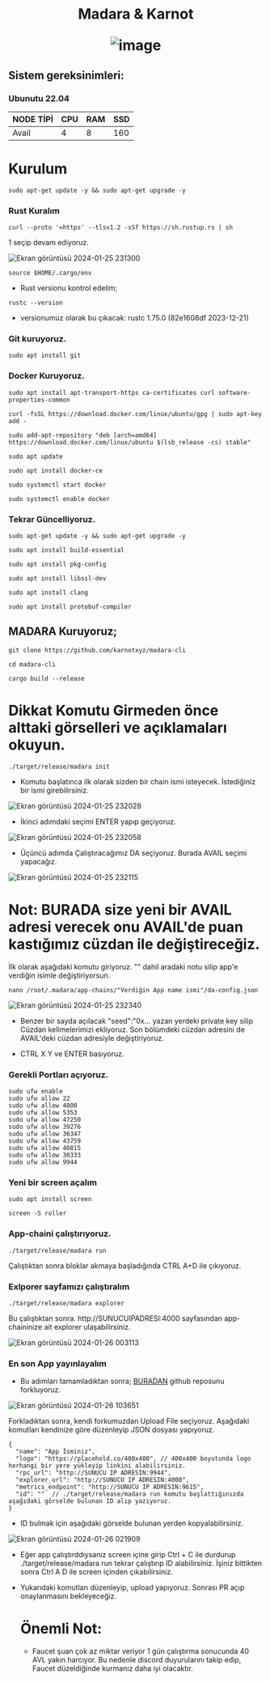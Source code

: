 <h1 align="center"> Madara & Karnot
  
![image](https://pbs.twimg.com/media/GEs4hlUXAAEf03M?format=jpg&name=large)

## Sistem gereksinimleri:
### Ubunutu 22.04
NODE TİPİ | CPU     | RAM      | SSD     |
| ------------- | ------------- | ------------- | -------- |
| Avail  | 4         | 8         | 160  |
  

# Kurulum

```
sudo apt-get update -y && sudo apt-get upgrade -y
```
### Rust Kuralım
```
curl --proto '=https' --tlsv1.2 -sSf https://sh.rustup.rs | sh
```
1 seçip devam ediyoruz.


![Ekran görüntüsü 2024-01-25 231300](https://github.com/CoinHuntersTR/Avail-Full-Node/assets/111747226/fcfb956e-ab50-4e9d-a957-41556e883f41)
```
source $HOME/.cargo/env
```
* Rust versionu kontrol edelim;

```
rustc --version
```
* versionumuz olarak bu çıkacak: rustc 1.75.0 (82e1608df 2023-12-21)

### Git kuruyoruz.
```
sudo apt install git
```
### Docker Kuruyoruz.

```
sudo apt install apt-transport-https ca-certificates curl software-properties-common
```
```
curl -fsSL https://download.docker.com/linux/ubuntu/gpg | sudo apt-key add -
```
```
sudo add-apt-repository "deb [arch=amd64] https://download.docker.com/linux/ubuntu $(lsb_release -cs) stable"
```
```
sudo apt update
```
```
sudo apt install docker-ce
```
```
sudo systemctl start docker
```
```
sudo systemctl enable docker
```

### Tekrar Güncelliyoruz.
```
sudo apt-get update -y && sudo apt-get upgrade -y
```
```
sudo apt install build-essential
```
```
sudo apt install pkg-config
```
```
sudo apt install libssl-dev
```
```
sudo apt install clang
```
```
sudo apt install protobuf-compiler
```

## MADARA Kuruyoruz;
```
git clone https://github.com/karnotxyz/madara-cli
```
```
cd madara-cli
```
```
cargo build --release
```
# Dikkat Komutu Girmeden önce alttaki görselleri ve açıklamaları okuyun.
```
./target/release/madara init
```
* Komutu başlatınca ilk olarak sizden bir chain ismi isteyecek. İstediğiniz bir ismi girebilirsiniz.

![Ekran görüntüsü 2024-01-25 232028](https://github.com/CoinHuntersTR/Avail-Full-Node/assets/111747226/855de031-ad14-46b7-88bc-011333f8765f)

* İkinci adımdaki seçimi ENTER yapıp geçiyoruz.

![Ekran görüntüsü 2024-01-25 232058](https://github.com/CoinHuntersTR/Avail-Full-Node/assets/111747226/5de29fce-115c-42cf-a055-fcb30d827486)

* Üçüncü adımda Çalıştıracağımız DA seçiyoruz. Burada AVAIL seçimi yapacağız.

![Ekran görüntüsü 2024-01-25 232115](https://github.com/CoinHuntersTR/Avail-Full-Node/assets/111747226/ae813da1-c25c-4181-bda3-515043599c32)

# Not: BURADA size yeni bir AVAIL adresi verecek onu AVAIL'de puan kastığımız cüzdan ile değiştireceğiz.

İlk olarak aşağıdaki komutu giriyoruz. "" dahil aradaki notu silip  app'e verdiğin isimle değiştiriyorsun.
```
nano /root/.madara/app-chains/"Verdiğin App name ismi"/da-config.json
```
![Ekran görüntüsü 2024-01-25 232340](https://github.com/CoinHuntersTR/Avail-Full-Node/assets/111747226/88e2fd32-1109-4d78-8f1a-dce8902d44be)

* Benzer bir sayda açılacak "seed":"0x... yazan yerdeki private key silip Cüzdan kelimelerimizi ekliyoruz. Son bölümdeki cüzdan adresini de AVAIL'deki cüzdan adresiyle değiştiriyoruz.

* CTRL X Y ve ENTER basıyoruz.

### Gerekli Portları açıyoruz.
```
sudo ufw enable
sudo ufw allow 22
sudo ufw allow 4000
sudo ufw allow 5353
sudo ufw allow 47250
sudo ufw allow 39276
sudo ufw allow 36347
sudo ufw allow 43759
sudo ufw allow 40815
sudo ufw allow 30333
sudo ufw allow 9944
```
### Yeni bir screen açalım
```
sudo apt install screen
```
```
screen -S roller
```
### App-chaini çalıştırıyoruz.

```
./target/release/madara run
```
Çalıştıktan sonra bloklar akmaya başladığında CTRL A+D ile çıkıyoruz.

### Exlporer sayfamızı çalıştıralım
```
./target/release/madara explorer
```
Bu çalıştıktan sonra. http://SUNUCUIPADRESI:4000 sayfasından app-chaininize ait explorer ulaşabilirsiniz.

![Ekran görüntüsü 2024-01-26 003113](https://github.com/CoinHuntersTR/Avail-Full-Node/assets/111747226/b568b4b2-d4ab-4e9d-a2df-92c06fe9afb3)

### En son App yayınlayalım

* Bu adımları tamamladıktan sonra;
[BURADAN](https://github.com/karnotxyz/avail-campaign-listing) github reposunu forkluyoruz.

![Ekran görüntüsü 2024-01-26 103651](https://github.com/CoinHuntersTR/Avail-Full-Node/assets/111747226/d14f85bc-aa0d-427a-ae74-e751792082ed)

Forkladıktan sonra, kendi forkumuzdan Upload File seçiyoruz. Aşağıdaki komutları kendinize göre düzenleyip JSON dosyası yapıyoruz.

```
{
  "name": "App İsminiz",
  "logo": "https://placehold.co/400x400", // 400x400 boyutunda logo herhangi bir yere yükleyip linkini alabilirsiniz.
  "rpc_url": "http://SUNUCU IP ADRESIN:9944",
  "explorer_url": "http://SUNUCU IP ADRESIN:4000",
  "metrics_endpoint": "http://SUNUCU IP ADRESIN:9615",
  "id": ""  // ./target/release/madara run komutu başlattığınızda aşağıdaki görselde bulunan ID alıp yazıyoruz.
}
```
* ID bulmak için aşağıdaki görselde bulunan yerden kopyalabilirsiniz.

![Ekran görüntüsü 2024-01-26 021909](https://github.com/CoinHuntersTR/Avail-Full-Node/assets/111747226/f033b0b4-59ab-49f4-b99b-5e939efc0ec4)


* Eğer app çalıştırddıysanız screen içine girip Ctrl + C ile durdurup ./target/release/madara run tekrar çalıştırıp ID alabilirsiniz. İşiniz bittikten sonra Ctrl A D ile screen içinden çıkabilirsiniz.

* Yukarıdaki komutları düzenleyip, upload yapıyoruz. Sonrası PR açıp onaylanmasını bekleyeceğiz.

  # Önemli Not:
  * Faucet şuan çok az miktar veriyor 1 gün çalıştırma sonucunda 40 AVL yakın harcıyor. Bu nedenle discord duyurularını takip edip, Faucet düzeldiğinde kurmanız daha iyi olacaktır.



